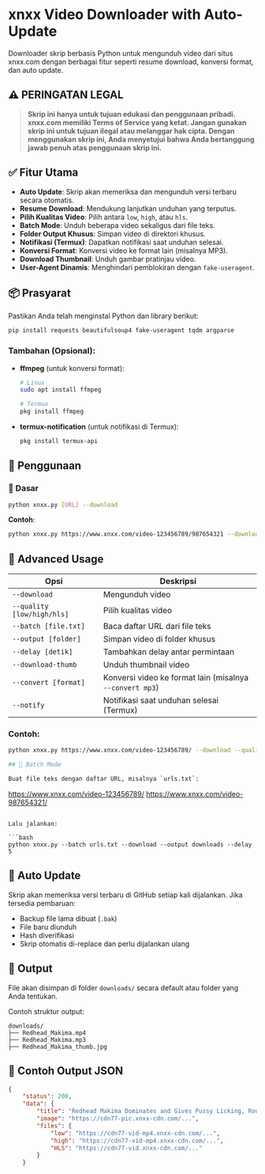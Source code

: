 # xnxx Video Downloader with Auto-Update

Downloader skrip berbasis Python untuk mengunduh video dari situs xnxx.com dengan berbagai fitur seperti resume download, konversi format, dan auto update.

## ⚠️ PERINGATAN LEGAL

> **Skrip ini hanya untuk tujuan edukasi dan penggunaan pribadi. xnxx.com memiliki Terms of Service yang ketat. Jangan gunakan skrip ini untuk tujuan ilegal atau melanggar hak cipta. Dengan menggunakan skrip ini, Anda menyetujui bahwa Anda bertanggung jawab penuh atas penggunaan skrip ini.**

## ✅ Fitur Utama

- **Auto Update**: Skrip akan memeriksa dan mengunduh versi terbaru secara otomatis.
- **Resume Download**: Mendukung lanjutkan unduhan yang terputus.
- **Pilih Kualitas Video**: Pilih antara `low`, `high`, atau `hls`.
- **Batch Mode**: Unduh beberapa video sekaligus dari file teks.
- **Folder Output Khusus**: Simpan video di direktori khusus.
- **Notifikasi (Termux)**: Dapatkan notifikasi saat unduhan selesai.
- **Konversi Format**: Konversi video ke format lain (misalnya MP3).
- **Download Thumbnail**: Unduh gambar pratinjau video.
- **User-Agent Dinamis**: Menghindari pemblokiran dengan `fake-useragent`.

## 📦 Prasyarat

Pastikan Anda telah menginstal Python dan library berikut:

```bash
pip install requests beautifulsoup4 fake-useragent tqdm argparse
```

### Tambahan (Opsional):
- **ffmpeg** (untuk konversi format):
  ```bash
  # Linux
  sudo apt install ffmpeg

  # Termux
  pkg install ffmpeg
  ```

- **termux-notification** (untuk notifikasi di Termux):
  ```bash
  pkg install termux-api
  ```

## 🔧 Penggunaan

### 🔹 Dasar

```bash
python xnxx.py [URL] --download
```

**Contoh**:
```bash
python xnxx.py https://www.xnxx.com/video-123456789/987654321 --download
```

## 🔹 Advanced Usage

| Opsi                  | Deskripsi                                      |
|-----------------------|------------------------------------------------|
| `--download`          | Mengunduh video                                |
| `--quality [low/high/hls]` | Pilih kualitas video                        |
| `--batch [file.txt]`  | Baca daftar URL dari file teks                 |
| `--output [folder]`   | Simpan video di folder khusus                  |
| `--delay [detik]`     | Tambahkan delay antar permintaan                |
| `--download-thumb`    | Unduh thumbnail video                           |
| `--convert [format]`  | Konversi video ke format lain (misalnya `--convert mp3`) |
| `--notify`            | Notifikasi saat unduhan selesai (Termux)      |

### Contoh:
```bash
python xnxx.py https://www.xnxx.com/video-123456789/ --download --quality high --output videos --notify --convert mp3 --download-thumb

## 📁 Batch Mode

Buat file teks dengan daftar URL, misalnya `urls.txt`:

```
https://www.xnxx.com/video-123456789/
https://www.xnxx.com/video-987654321/
```

Lalu jalankan:

```bash
python xnxx.py --batch urls.txt --download --output downloads --delay 5
```

## 🔁 Auto Update

Skrip akan memeriksa versi terbaru di GitHub setiap kali dijalankan. Jika tersedia pembaruan:

- Backup file lama dibuat (`.bak`)
- File baru diunduh
- Hash diverifikasi
- Skrip otomatis di-replace dan perlu dijalankan ulang

## 📁 Output

File akan disimpan di folder `downloads/` secara default atau folder yang Anda tentukan.

Contoh struktur output:

```
downloads/
├── Redhead_Makima.mp4
├── Redhead_Makima.mp3
├── Redhead_Makima_thumb.jpg
```

## 📝 Contoh Output JSON

```json
{
    "status": 200,
    "data": {
        "title": "Redhead Makima Dominates and Gives Pussy Licking, Rough Fucking and Dirty Talk - Cosplay from Chainsaw Man",
        "image": "https://cdn77-pic.xnxx-cdn.com/...",
        "files": {
            "low": "https://cdn77-vid-mp4.xnxx-cdn.com/...",
            "high": "https://cdn77-vid-mp4.xnxx-cdn.com/...",
            "HLS": "https://cdn77-vid.xnxx-cdn.com/..."
        }
    }
```
